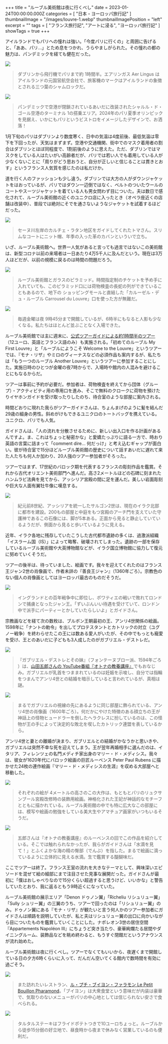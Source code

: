 +++
title = "ルーブル美術館は夜に行くべし"
date = 2023-01-24T00:00:00.000Z
categories = [ "日本・ヨーロッパ旅行記" ]
thumbnailImage = "/images/louvre-1.webp"
thumbnailImagePosition = "left"
excerpt = ""
tags = [ "フランス旅行記", "アートに浸る", "ヨーロッパ旅行記" ]
showTags = true
+++

アイルランドでもパリへの憧れは強い。「今度パリに行くの」と周囲に告げると、「ああ、パリ...」とため息をつかれ、うらやましがられた。その憧れの都の魅力は、パンデミックを経ても健在だった。

<!--more-->

![](/images/aerlingus-2023.webp)

> ダブリンから飛行機でパリまで約 1時間半。エアリンガス Aer Lingus はアイルランドの元国営航空会社で、旅客機のマークはアイルランドの象徴とされる三つ葉のシャムロックだ。

![](/images/cdg-2023.webp)

> パンデミックで空港が閉鎖されているあいだに改装されたシャルル・ド・ゴール空港のターミナル 1の搭乗エリア。2024年のパリ夏季オリンピックを見据え、いかにもパリというビストロをイメージしたデザインで、お洒落！

1月下旬のパリはダブリンより数度寒く、日中の気温は4度前後、最低気温は零下を下回ったが、天気はまずまず。空港や交通機関、街中でのマスク着用者の割合はダブリンとほぼ同程度で、1割前後のように思えた。ただ、ダブリンではマスクをしている人はたいがい高齢者だが、パリでは若い人でも着用している人が少なくないことに「周りがどう思おうと、自分が正しいと信じることは貫きとおす」というフランス人気質を感じたのは私だけか。

道を行く人のファッションも少し違う。ダブリンでは大方の人がダウンジャケットをはおっているが、パリではダウン一辺倒ではなく、ベルトのついたウールのコートやスーツジャケットを着ている人も男女問わず目についた。夫は数日で感化されて、ルーブル美術館の近くのユニクロ店に入ったとき（オペラ座近くの店舗は改装中）、普段では絶対にそでを通さないようなジャケットを試着するほどだった。

![](/images/paris-thomas.webp)

> セーヌ川左岸のカルチェ・ラタン地区をガイドしてくれたトマさん。スリムなコートにニット帽、年季の入った革のカバンといういで立ち。

いざ、ルーブル美術館へ。世界一人気があると言っても過言ではないこの美術館は、新型コロナ以前の来場者は一日あたり4万5千人に及んだという。現在は3万人ほどだが、以前の規模に戻るのは時間の問題だろう。

![](/images/louvre-2.webp)

> ルーブル美術館とガラスのピラミッド。時間指定制のチケットを予め手に入れていても、このピラミッド口には荷物検査の長蛇の列ができていることもあるので、地下の ショッピングモールと直結した「カルーゼル・デュ・ルーブル Carrousel du Louvre」口を使った方が無難だ。

![](/images/louvre-1.webp)

> 毎週金曜は夜 9時45分まで開館しているが、6時半にもなると人影も少なくなる。私たちはほとんど並ぶことなく入場できた。

ルーブル美術館では主に週末に、[公式ツアーガイドによる約1時間半のツアー](https://www.louvre.fr/en/what-s-on/guided-tours)（12ユーロ、英語とフランス語のみ）も実施される。「初めてのルーブル My First Louvre」と「ルーブルにようこそ Welcome to the Louvre」というツアーでは、『モナ・リザ』やミロのヴィーナスなどの必須作品も案内するが、私たちは「もう一つのルーブル Another Louvre」というツアーに参加することにした。実施日時のひとつが金曜の夜7時からで、入場時や館内の人混みを避けることにもなるからだ。

ツアーは事前に予約が必要だ。参加者は、荷物検査を終えてから団体（グループ）・アクティビティ用の専用口を進み、そこで無料のクロークに荷物を預けたりイヤホンガイドを受け取ったりしたのち、待合室のような部屋に案内される。

時間どおりに現れた我らがツアーガイドさんは、ちょんまげのように髪を結んだ29歳の細身の男性。斜めがけもできるユニクロのトートバッグを携えている。ユニクロ、パリでも人気。

ガイドさんは、「人の流れを分散させるために、新しい出入口を作る計画があるんですよ。ま、これはちょっと秘密かな」と愛嬌たっぷりに語る一方で、時おり英語の言葉に詰まって「comment dire… 何だっけ」と考え込むギャップが面白い。彼が待合室で15分ほどルーブル美術館の歴史について話すあいだに遅れて来た人たちも何人か加わり、20人強のツアー参加者がそろった。

ツアーではまず、17世紀のバロック期を代表するフランスの彫刻作品を鑑賞。それから古代オリエント美術部門へ進んだ。高さ2メートルほどの石碑に刻まれたハンムラビ法典を見てから、アッシリア宮殿の間に足を運んだ。美しい岩面彫刻や巨大な人面有翼牡牛像に嘆息する。

![](/images/louvre-3.webp)

> 紀元前8世紀、アッシリアを統一したサルゴン2世は、現在のイラク北部に都市を建設。200もの部屋と中庭をもつ宮殿のアーチ門を支えていた守護神であるこの石像には、脚が5本ある。正面から見ると静止していているようだが、側面から見ると歩いているように見える。

近年、イラク各地に残存していたこうした古代都市遺跡の多くは、過激派組織「イスラーム国（IS）」によって略奪、破壊されてしまった。遺跡の一部を保存しているルーブル美術館や大英博物館などが、イラク国立博物館に協力して復元に努めていくそうだ。

ツアーの後半は、待っていました、絵画です。我々を迎えてくれたのはフランス王ジャン2世の肖像画で、作者未詳の『善良王ジャン』（1360年ごろ）。宗教色のない個人の肖像画としてはヨーロッパ最古のものだそうだ。

![](/images/louvre-6.webp)

> イングランドとの百年戦争中に即位し、ポワティエの戦いで敗れてロンドンで捕虜となったジャン王。「ずいぶんいい待遇を受けていて、ロンドン中で派手にパーティーとかしていたらしいよ」とガイドさん。

宗教画などを経て次の数枚は、ブルボン王朝最初の王、アンリ4世関係の絵画。1598年に「ナントの勅令」を出してプロテスタントとカトリックの対立（ユグノー戦争）を終わらせたこの王には数ある愛人がいたが、その中でもっとも寵愛を受け、王とのあいだに子どもも3人成したのがガブリエル・デストレだ。

![](/images/louvre-7.webp)

> 『ガブリエル・デストレとその妹』（フォンテーヌブロー派、1594年ごろ ）は、[山田五郎さんの YouTube番組『オトナの教養講座』](https://www.riastra.com/2021/11/%E3%83%95%E3%82%A7%E3%83%AB%E3%83%A1%E3%83%BC%E3%83%AB%E3%82%92%E8%8B%B1%E8%AA%9E%E3%81%A7%E8%A8%80%E3%81%86%E3%81%A8.../)でもおなじみ。ガブリエルが乳首をつままれているのは妊娠を示唆し、自分では指輪をつまんでアンリ4世との結婚を暗示していると言われているが、真相は謎。

![](/images/louvre-8.webp)

> まるでガブリエルの視線の先にあるように同じ部屋に飾られている、アンリ4世の肖像画（1600年ごろ）。何だかにやけた特徴のある顔立ちの王が神話上の怪物ヒュードラーを倒したヘラクレスに扮しているのは、この怪物が王の手によって決定的な敗北を喫したカトリック連盟を表しているから。

アンリ4世と妻との離婚が決まり、ガブリエルとの結婚がかなうかと思いきや、ガブリエルは突然不幸な死を迎えてしまう。王が翌年再婚相手に選んだのは、イタリア、フィレンツェの名門メディチ家出身のマリー・ド・メディシス。我々は、彼女が1620年代にバロック絵画の巨匠ルーベンス Peter Paul Rubens に描かせた24枚の連作絵画『マリー・ド・メディシスの生涯』を収める大部屋へと移動した。

![](/images/louvre-4.webp)

> それぞれの絵が 4メートルの高さのこの大作は、もともとパリのリュクサンブール宮殿改修時の装飾用絵画。神格化された王妃が神話的なモチーフとともに描かれている。ルーブル美術館の中でも特に広大なこの部屋には、模写や絵画の勉強をしている美大生やアマチュア画家がいつもいるそうだ。

![](/images/louvre-5.webp)

> 五郎さんは『オトナの教養講座』のルーベンスの回でこの作品を紹介している。そこでは触れられなかったが、我らがガイドさんは「水滴を見て！」とふくよかな海の精の臀部（でんぶ）を指した。まるで絵画に滴っているように立体的に見える水滴。生で鑑賞する醍醐味だ。

ここでツアーは終了。フランス王室の流れを大きなテーマとして、興味深いエピソードを混ぜて絵の細部にまで注目させた見事な展開だった。ガイドさんが最初に「僕はおしゃべりなので15分くらい超過すると思うけど、いいかな」と警告していたとおり、我に返るともう9時近くになっていた。

ルーブル美術館の展示エリア「Denon ドゥノン翼」「Richeliu リシュリュー翼」「Sully シュリー翼」の三翼のうち、ツアーで回ったのは「リシュリュー翼」のみ。ドゥノン翼にある『モナ・リザ』が観たいと言う何人かのツアー参加者にガイドさんは順路を説明していたが、私と夫はリシュリュー翼の出口に向かいながら目についたものを鑑賞していくことにした。ナポレオン3世の居住空間『Appartements Napoléon III』にちょうど突き当たり、豪華絢爛たる居間やダイニングルーム、装飾品などを眺め終わると、もうすぐ閉館だというアナウンスが流れ始めた。

ルーブル美術館は夜に行くべし。ツアーでなくてもいいから、夜遅くまで開館している日の夕方6時くらいに入って、だんだん空いてくる館内で数時間を有効に過ごそう。

![](/images/paris-restaurant_1.webp)

> また訪れたいレストラン、[ル・プチ・ブイヨン・ファラモン Le Petit Bouillon Pharamond](https://www.petitbouillonpharamond.com/accueil)。「ブイヨン」は大衆食堂という意味だが内装は豪華で、気取りのないメニューがパリの中心地としては信じられない安さで食べられる。

![](/images/paris-restaurant_2.webp)

> タルタルステーキはフライドポテトつきで10ユーロちょっと。ルーブルから徒歩15分弱の好立地で、昼食時から夜まで休みなく営業しているのも便利だ。
